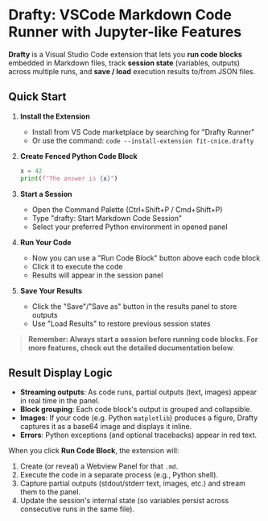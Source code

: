 # Drafty: VSCode Markdown Code Runner with Jupyter-like Features

**Drafty** is a Visual Studio Code extension that lets you **run code blocks** embedded in Markdown files, track **session state** (variables, outputs) across multiple runs, and **save / load** execution results to/from JSON files.

## Quick Start

1. **Install the Extension**
   - Install from VS Code marketplace by searching for "Drafty Runner"
   - Or use the command: `code --install-extension fit-cnice.drafty`

2. **Create Fenced Python Code Block**

   ```python
   x = 42
   print(f"The answer is {x}")
   ```

3. **Start a Session**
   - Open the Command Palette (Ctrl+Shift+P / Cmd+Shift+P)
   - Type "drafty: Start Markdown Code Session"
   - Select your preferred Python environment in opened panel

4. **Run Your Code**
   - Now you can use a "Run Code Block" button above each code block
   - Click it to execute the code
   - Results will appear in the session panel

5. **Save Your Results**
   - Click the "Save"/"Save as" button in the results panel to store outputs
   - Use "Load Results" to restore previous session states

>**Remember: Always start a session before running code blocks. For more features, check out the detailed documentation below**.


## Result Display Logic

- **Streaming outputs**: As code runs, partial outputs (text, images) appear in real time in the panel.  
- **Block grouping**: Each code block's output is grouped and collapsible.  
- **Images**: If your code (e.g. Python `matplotlib`) produces a figure, Drafty captures it as a base64 image and displays it inline.  
- **Errors**: Python exceptions (and optional tracebacks) appear in red text.

When you click **Run Code Block**, the extension will:
1. Create (or reveal) a Webview Panel for that `.md`.
2. Execute the code in a separate process (e.g., Python shell).
3. Capture partial outputs (stdout/stderr text, images, etc.) and stream them to the panel.
4. Update the session's internal state (so variables persist across consecutive runs in the same file).
